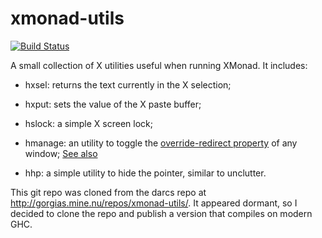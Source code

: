xmonad-utils
============
[![Build Status](https://travis-ci.org/LeifW/xmonad-utils.svg?branch=master)](https://travis-ci.org/LeifW/xmonad-utils)

A small collection of X utilities useful when running XMonad. It includes:

* hxsel: returns the text currently in the X selection;

* hxput: sets the value of the X paste buffer;

* hslock: a simple X screen lock;

* hmanage: an utility to toggle the [override-redirect property] of any window; [See also](http://stackoverflow.com/questions/8867715/xlib-center-window)

* hhp: a simple utility to hide the pointer, similar to unclutter.

This git repo was cloned from the darcs repo at http://gorgias.mine.nu/repos/xmonad-utils/.
It appeared dormant, so I decided to clone the repo and publish a version that compiles on modern GHC.

[override-redirect property]: http://wiki.tcl.tk/9870
